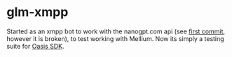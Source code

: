 # glm-xmpp

Started as an xmpp bot to work with the nanogpt.com api (see 
[first commit](https://github.com/jjj333-p/glm-xmpp/tree/7d395c3bd58ddfb650a7299e2f6f0926abd65063),
however it is broken), to test working with Mellium. Now its 
simply a testing suite for [Oasis SDK](https://github.com/jjj333-p/oasis-sdk).
